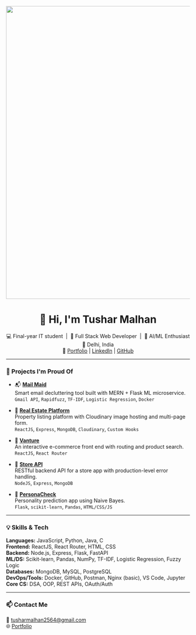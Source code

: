<img src="./assets/github-header.gif" width="800" height="auto" align="center"/>

<div align="center">

# 👋 Hi, I'm Tushar Malhan

💻 Final-year IT student &nbsp;|&nbsp; 🔧 Full Stack Web Developer &nbsp;|&nbsp; 🧠 AI/ML Enthusiast  
📍 Delhi, India  
🔗 <a href="https://abratm.github.io/Portfolio">Portfolio</a> | <a href="https://linkedin.com/in/tushar-malhan-9998ab256">LinkedIn</a> | <a href="https://github.com/AbraTM">GitHub</a>

</div>


---

### 🚀 Projects I'm Proud Of

- 📬 [**Mail Maid**](https://github.com/AbraTM/MailMaid)  
  Smart email decluttering tool built with MERN + Flask ML microservice.  
  `Gmail API`, `Rapidfuzz`, `TF-IDF`, `Logistic Regression`, `Docker`

- 🏡 [**Real Estate Platform**](https://github.com/AbraTM/real-estate)  
  Property listing platform with Cloudinary image hosting and multi-page form.  
  `ReactJS`, `Express`, `MongoDB`, `Cloudinary`, `Custom Hooks`

- 🛒 [**Vanture**](https://vanture-01.netlify.app/)  
  An interactive e-commerce front end with routing and product search.  
  `ReactJS`, `React Router`

- 🔗 [**Store API**](https://github.com/AbraTM/StoreAPI)  
  RESTful backend API for a store app with production-level error handling.  
  `NodeJS`, `Express`, `MongoDB`

- 🧠 [**PersonaCheck**](https://personacheck.onrender.com/)  
  Personality prediction app using Naive Bayes.  
  `Flask`, `scikit-learn`, `Pandas`, `HTML/CSS/JS`

---

### 💡 Skills & Tech

**Languages:** JavaScript, Python, Java, C  
**Frontend:** ReactJS, React Router, HTML, CSS  
**Backend:** Node.js, Express, Flask, FastAPI  
**ML/DS:** Scikit-learn, Pandas, NumPy, TF-IDF, Logistic Regression, Fuzzy Logic  
**Databases:** MongoDB, MySQL, PostgreSQL  
**DevOps/Tools:** Docker, GitHub, Postman, Nginx (basic), VS Code, Jupyter  
**Core CS:** DSA, OOP, REST APIs, OAuth/Auth

---

### 📫 Contact Me

📧 [tusharmalhan2564@gmail.com](mailto:tusharmalhan2564@gmail.com)  
🌐 [Portfolio](https://abratm.github.io/Portfolio)

